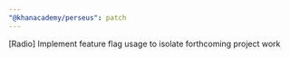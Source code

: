 ```yaml
---
"@khanacademy/perseus": patch
---
```


[Radio] Implement feature flag usage to isolate forthcoming project work

